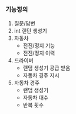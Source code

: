 ### 기능정의

1. 질문/답변 
1. int 랜던 생성기
1. 자동차 
    * 전진/정지 기능 
    * 전진/정지 이력
1. 드라이버
    * 랜덤 생성기 공급 받음
    * 자동차 경주 지시 
1. 자동차 경주
    * 랜덤 생성기
    * 자동차 대수 
    * 반복 횟수 

 